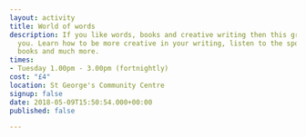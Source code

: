 ```yaml
---
layout: activity
title: World of words
description: If you like words, books and creative writing then this group is for
  you. Learn how to be more creative in your writing, listen to the spoken word, discuss
  books and much more.
times:
- Tuesday 1.00pm - 3.00pm (fortnightly)
cost: "£4"
location: St George's Community Centre
signup: false
date: 2018-05-09T15:50:54.000+00:00
published: false

---
```

